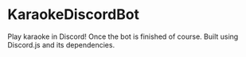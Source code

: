 # KaraokeDiscordBot
Play karaoke in Discord! Once the bot is finished of course.
Built using Discord.js and its dependencies.
